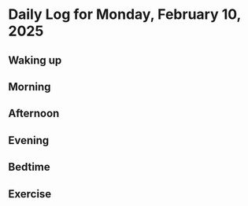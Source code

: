# Daily Log for Monday, February 10, 2025

## Waking up

## Morning

## Afternoon

## Evening

## Bedtime

## Exercise
